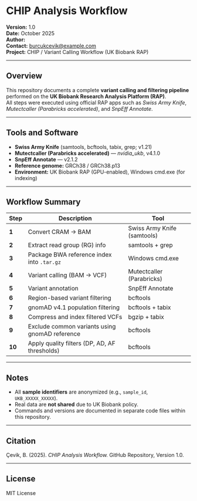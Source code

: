 # CHIP Analysis Workflow

**Version:** 1.0  
**Date:** October 2025  
**Author:** <Burcu Cevik>  
**Contact:** <burcukcevik@example.com>  
**Project:** CHIP / Variant Calling Workflow (UK Biobank RAP)

---

## Overview
This repository documents a complete **variant calling and filtering pipeline** performed on the **UK Biobank Research Analysis Platform (RAP)**.  
All steps were executed using official RAP apps such as *Swiss Army Knife*, *Mutectcaller (Parabricks accelerated)*, and *SnpEff Annotate*.

---

## Tools and Software
- **Swiss Army Knife** (samtools, bcftools, tabix, grep; v1.21)
- **Mutectcaller (Parabricks accelerated)** — *nvidia_ukb*, v4.1.0  
- **SnpEff Annotate** — v2.1.2  
- **Reference genome:** GRCh38 / GRCh38.p13  
- **Environment:** UK Biobank RAP (GPU-enabled), Windows cmd.exe (for indexing)

---

## Workflow Summary

| Step | Description | Tool |
|------|--------------|------|
| **1** | Convert CRAM → BAM | Swiss Army Knife (samtools) |
| **2** | Extract read group (RG) info | samtools + grep |
| **3** | Package BWA reference index into `.tar.gz` | Windows cmd.exe |
| **4** | Variant calling (BAM → VCF) | Mutectcaller (Parabricks) |
| **5** | Variant annotation | SnpEff Annotate |
| **6** | Region-based variant filtering | bcftools |
| **7** | gnomAD v4.1 population filtering | bcftools + tabix |
| **8** | Compress and index filtered VCFs | bgzip + tabix |
| **9** | Exclude common variants using gnomAD reference | bcftools |
| **10** | Apply quality filters (DP, AD, AF thresholds) | bcftools |

---

## Notes
- All **sample identifiers** are anonymized (e.g., `sample_id`, `UKB_XXXXX_XXXXX`).  
- Real data are **not shared** due to UK Biobank policy.  
- Commands and versions are documented in separate code files within this repository.  

---

## Citation
Çevik, B. (2025). *CHIP Analysis Workflow.* GitHub Repository, Version 1.0.

---

## License
MIT License
